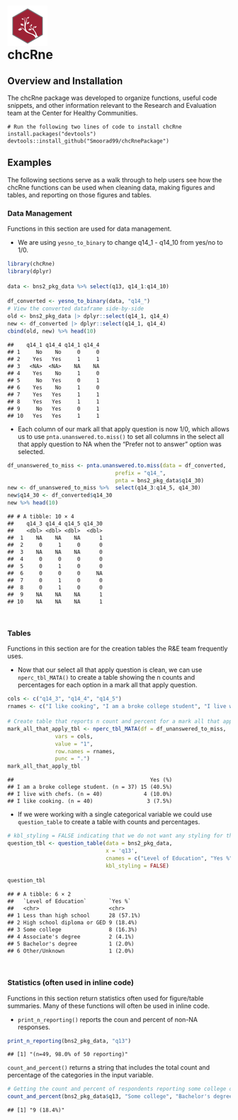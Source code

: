 
<img src="man/figures/hex.png" style="width: 18%; float: left;" alt="chcRne logo">

<hr style="height:40px; visibility:hidden;" />

# chcRne

## Overview and Installation

The chcRne package was developed to organize functions, useful code
snippets, and other information relevant to the Research and Evaluation
team at the Center for Healthy Communities.

    # Run the following two lines of code to install chcRne
    install.packages("devtools") 
    devtools::install_github("Smoorad99/chcRnePackage")

## Examples

The following sections serve as a walk through to help users see how the
chcRne functions can be used when cleaning data, making figures and
tables, and reporting on those figures and tables.

### Data Management

Functions in this section are used for data management.

- We are using `yesno_to_binary` to change q14_1 - q14_10 from yes/no to
  1/0.

``` r
library(chcRne)
library(dplyr)

data <- bns2_pkg_data %>% select(q13, q14_1:q14_10)

df_converted <- yesno_to_binary(data, "q14_")
# View the converted dataframe side-by-side
old <- bns2_pkg_data |> dplyr::select(q14_1, q14_4)
new <- df_converted |> dplyr::select(q14_1, q14_4)
cbind(old, new) %>% head(10)
```

    ##    q14_1 q14_4 q14_1 q14_4
    ## 1     No    No     0     0
    ## 2    Yes   Yes     1     1
    ## 3   <NA>  <NA>    NA    NA
    ## 4    Yes    No     1     0
    ## 5     No   Yes     0     1
    ## 6    Yes    No     1     0
    ## 7    Yes   Yes     1     1
    ## 8    Yes   Yes     1     1
    ## 9     No   Yes     0     1
    ## 10   Yes   Yes     1     1

- Each column of our mark all that apply question is now 1/0, which
  allows us to use `pnta.unanswered.to.miss()` to set all columns in the
  select all that apply question to NA when the “Prefer not to answer”
  option was selected.

``` r
df_unanswered_to_miss <- pnta.unanswered.to.miss(data = df_converted,
                                  prefix = "q14_",
                                  pnta = bns2_pkg_data$q14_30)
new <- df_unanswered_to_miss %>%  select(q14_3:q14_5, q14_30)
new$q14_30 <- df_converted$q14_30
new %>% head(10)
```

    ## # A tibble: 10 × 4
    ##    q14_3 q14_4 q14_5 q14_30
    ##    <dbl> <dbl> <dbl>  <dbl>
    ##  1    NA    NA    NA      1
    ##  2     0     1     0      0
    ##  3    NA    NA    NA      0
    ##  4     0     0     0      0
    ##  5     0     1     0      0
    ##  6     0     0     0     NA
    ##  7     0     1     0      0
    ##  8     0     1     0      0
    ##  9    NA    NA    NA      1
    ## 10    NA    NA    NA      1

<br/>

### Tables

Functions in this section are for the creation tables the R&E team
frequently uses.

- Now that our select all that apply question is clean, we can use
  `nperc_tbl_MATA()` to create a table showing the n counts and
  percentages for each option in a mark all that apply question.

``` r
cols <- c("q14_3", "q14_4", "q14_5")
rnames <- c("I like cooking", "I am a broke college student", "I live with chefs")

# Create table that reports n count and percent for a mark all that apply question
mark_all_that_apply_tbl <- nperc_tbl_MATA(df = df_unanswered_to_miss,
               vars = cols,
               value = "1",
               row.names = rnames,
               punc = ".")
mark_all_that_apply_tbl
```

    ##                                           Yes (%)
    ## I am a broke college student. (n = 37) 15 (40.5%)
    ## I live with chefs. (n = 40)             4 (10.0%)
    ## I like cooking. (n = 40)                 3 (7.5%)

- If we were working with a single categorical variable we could use
  `question_table` to create a table with counts and percentages.

``` r
# kbl_styling = FALSE indicating that we do not want any styling for the table
question_tbl <- question_table(data = bns2_pkg_data, 
                               x = 'q13', 
                               cnames = c("Level of Education", "Yes %"), 
                               kbl_styling = FALSE)

question_tbl
```

    ## # A tibble: 6 × 2
    ##   `Level of Education`       `Yes %`   
    ##   <chr>                      <chr>     
    ## 1 Less than high school      28 (57.1%)
    ## 2 High school diploma or GED 9 (18.4%) 
    ## 3 Some college               8 (16.3%) 
    ## 4 Associate's degree         2 (4.1%)  
    ## 5 Bachelor's degree          1 (2.0%)  
    ## 6 Other/Unknown              1 (2.0%)

<br/>

### Statistics (often used in inline code)

Functions in this section return statistics often used for figure/table
summaries. Many of these functions will often be used in inline code.

- `print_n_reporting()` reports the coun and percent of non-NA
  responses.

``` r
print_n_reporting(bns2_pkg_data, "q13")
```

    ## [1] "(n=49, 98.0% of 50 reporting)"

`count_and_percent()` returns a string that includes the total count and
percentage of the categories in the input variable.

``` r
# Getting the count and percent of respondents reporting some college or a bachelors degree.
count_and_percent(bns2_pkg_data$q13, "Some college", "Bachelor's degree")
```

    ## [1] "9 (18.4%)"
